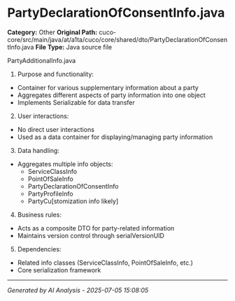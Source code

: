 # PartyDeclarationOfConsentInfo.java

**Category:** Other
**Original Path:** cuco-core/src/main/java/at/a1ta/cuco/core/shared/dto/PartyDeclarationOfConsentInfo.java
**File Type:** Java source file

PartyAdditionalInfo.java
1. Purpose and functionality:
- Container for various supplementary information about a party
- Aggregates different aspects of party information into one object
- Implements Serializable for data transfer

2. User interactions:
- No direct user interactions
- Used as a data container for displaying/managing party information

3. Data handling:
- Aggregates multiple info objects:
  - ServiceClassInfo
  - PointOfSaleInfo
  - PartyDeclarationOfConsentInfo
  - PartyProfileInfo
  - PartyCu[stomization info likely]

4. Business rules:
- Acts as a composite DTO for party-related information
- Maintains version control through serialVersionUID

5. Dependencies:
- Related info classes (ServiceClassInfo, PointOfSaleInfo, etc.)
- Core serialization framework

---
*Generated by AI Analysis - 2025-07-05 15:08:05*
